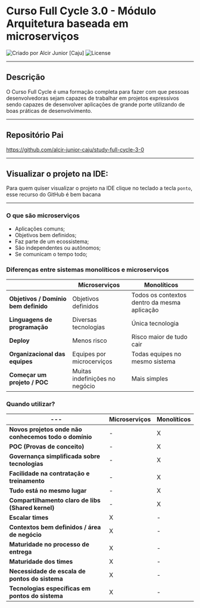 # Curso Full Cycle 3.0 - Módulo Arquitetura baseada em microserviços

<div>
    <img alt="Criado por Alcir Junior [Caju]" src="https://img.shields.io/badge/criado%20por-Alcir Junior [Caju]-%23f08700">
    <img alt="License" src="https://img.shields.io/badge/license-MIT-%23f08700">
</div>

---

## Descrição

O Curso Full Cycle é uma formação completa para fazer com que pessoas desenvolvedoras sejam capazes de trabalhar em projetos expressivos sendo capazes de desenvolver aplicações de grande porte utilizando de boas práticas de desenvolvimento.

---

## Repositório Pai
https://github.com/alcir-junior-caju/study-full-cycle-3-0

---

## Visualizar o projeto na IDE:

Para quem quiser visualizar o projeto na IDE clique no teclado a tecla `ponto`, esse recurso do GitHub é bem bacana

---
### O que são microserviços
- Aplicações comuns;
- Objetivos bem definidos;
- Faz parte de um ecossistema;
- São independentes ou autônomos;
- Se comunicam o tempo todo;

### Diferenças entre sistemas monolíticos e microserviços
|     | Microserviços | Monolíticos |
| --- | ------------- | ----------- |
| **Objetivos / Domínio bem definido** | Objetivos definidos | Todos os contextos dentro da mesma aplicação |
| **Linguagens de programação** | Diversas tecnologias | Única tecnologia |
| **Deploy** | Menos risco | Risco maior de tudo cair |
| **Organizacional das equipes** | Equipes por microcerviços | Todas equipes no mesmo sistema |
| **Começar um projeto / POC** | Muitas indefinições no negócio | Mais simples |

### Quando utilizar?
| --- | Microserviços | Monolíticos |
| --- | ------------- | ----------- |
| **Novos projetos onde não conhecemos todo o domínio** | - | X |
| **POC (Provas de conceito)** | - | X |
| **Governança simplificada sobre tecnologias** | - | X |
| **Facilidade na contratação e treinamento** | - | X |
| **Tudo está no mesmo lugar** | - | X |
| **Compartilhamento claro de libs (Shared kernel)** | - | X |
| **Escalar times** | X | - |
| **Contextos bem definidos / área de negócio** | X | - |
| **Maturidade no processo de entrega** | X | - |
| **Maturidade dos times** | X | - |
| **Necessidade de escala de pontos do sistema** | X | - |
| **Tecnologias específicas em pontos do sistema** | X | - |
